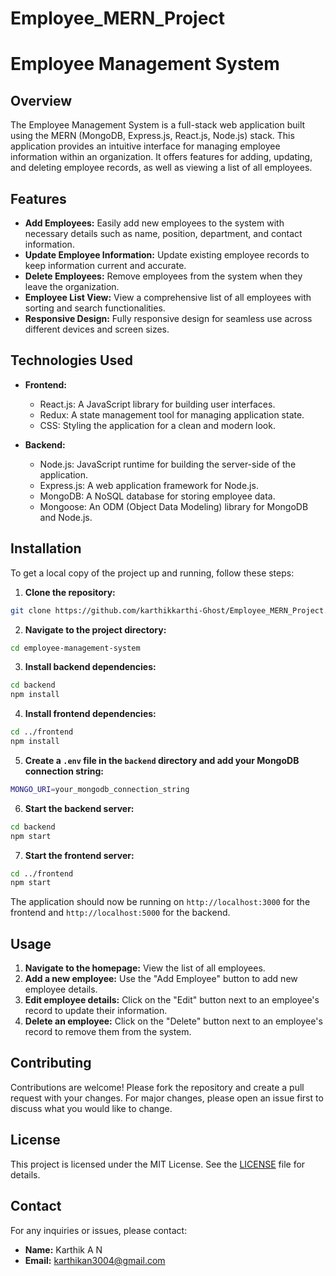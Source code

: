 # Employee_MERN_Project
# Employee Management System

## Overview

The Employee Management System is a full-stack web application built using the MERN (MongoDB, Express.js, React.js, Node.js) stack. This application provides an intuitive interface for managing employee information within an organization. It offers features for adding, updating, and deleting employee records, as well as viewing a list of all employees.

## Features

- **Add Employees:** Easily add new employees to the system with necessary details such as name, position, department, and contact information.
- **Update Employee Information:** Update existing employee records to keep information current and accurate.
- **Delete Employees:** Remove employees from the system when they leave the organization.
- **Employee List View:** View a comprehensive list of all employees with sorting and search functionalities.
- **Responsive Design:** Fully responsive design for seamless use across different devices and screen sizes.

## Technologies Used

- **Frontend:**
  - React.js: A JavaScript library for building user interfaces.
  - Redux: A state management tool for managing application state.
  - CSS: Styling the application for a clean and modern look.

- **Backend:**
  - Node.js: JavaScript runtime for building the server-side of the application.
  - Express.js: A web application framework for Node.js.
  - MongoDB: A NoSQL database for storing employee data.
  - Mongoose: An ODM (Object Data Modeling) library for MongoDB and Node.js.

## Installation

To get a local copy of the project up and running, follow these steps:

1. **Clone the repository:**

```sh
git clone https://github.com/karthikkarthi-Ghost/Employee_MERN_Project.git
```

2. **Navigate to the project directory:**

```sh
cd employee-management-system
```

3. **Install backend dependencies:**

```sh
cd backend
npm install
```

4. **Install frontend dependencies:**

```sh
cd ../frontend
npm install
```

5. **Create a `.env` file in the `backend` directory and add your MongoDB connection string:**

```sh
MONGO_URI=your_mongodb_connection_string
```

6. **Start the backend server:**

```sh
cd backend
npm start
```

7. **Start the frontend server:**

```sh
cd ../frontend
npm start
```

The application should now be running on `http://localhost:3000` for the frontend and `http://localhost:5000` for the backend.

## Usage

1. **Navigate to the homepage:** View the list of all employees.
2. **Add a new employee:** Use the "Add Employee" button to add new employee details.
3. **Edit employee details:** Click on the "Edit" button next to an employee's record to update their information.
4. **Delete an employee:** Click on the "Delete" button next to an employee's record to remove them from the system.

## Contributing

Contributions are welcome! Please fork the repository and create a pull request with your changes. For major changes, please open an issue first to discuss what you would like to change.

## License

This project is licensed under the MIT License. See the [LICENSE](LICENSE) file for details.

## Contact

For any inquiries or issues, please contact:

- **Name:** Karthik A N
- **Email:** karthikan3004@gmail.com

